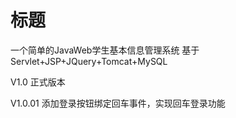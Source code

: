 # 标题
一个简单的JavaWeb学生基本信息管理系统
基于Servlet+JSP+JQuery+Tomcat+MySQL

V1.0
正式版本


V1.0.01
添加登录按钮绑定回车事件，实现回车登录功能
